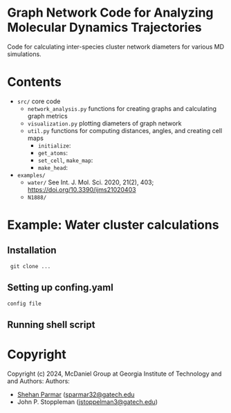 # Graph Network Code for Analyzing Molecular Dynamics Trajectories
Code for calculating inter-species cluster network diameters for various MD simulations. 
# Contents
* `src/` core code
    * `network_analysis.py` functions for creating graphs and calculating graph metrics
    * `visualization.py` plotting diameters of graph network
    * `util.py` functions for computing distances, angles, and creating cell maps
    	* `initialize`: 
    	* `get_atoms`: 
    	* `set_cell`, `make_map`: 
    	* `make_head`: 
* `examples/` 
    * `water/` See  Int. J. Mol. Sci. 2020, 21(2), 403; https://doi.org/10.3390/ijms21020403 
    * `N1888/` 
# Example: Water cluster calculations
## Installation 
``` git clone ...```
## Setting up confing.yaml
```
config file 
```
## Running shell script

# Copyright
Copyright (c) 2024, McDaniel Group at Georgia Institute of Technology and and Authors:
Authors:
- [Shehan Parmar](https://shehan807.github.io/) (sparmar32@gatech.edu
- John P. Stoppleman (jstoppelman3@gatech.edu)
